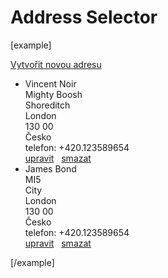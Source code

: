 Address Selector
================

[example]
<p><a class="btn btn-primary" href="#"><span class="fas fa-plus-circle"></span> Vytvořit novou adresu</a></p>
	<ul class="card-grid cards--addresses">
		<li class="card bg-light">
			<div class="card-body js--card-address ">
				Vincent Noir<br>
				Mighty Boosh<br>
				Shoreditch<br>
				London<br>
				130 00<br>
				Česko<br>
				telefon: +420.123589654
			</div>
			<div class="card-footer card__actions justify-content-start">
				<a class="card__action btn btn-secondary btn-sm" href="#"><span class="fas fa-edit"></span> <span>upravit</span></a> &nbsp;
				<a data-remote="true" data-confirm="Doručovací adresa bude smazána. Pokračovat?" data-method="post" class="confirm card__action btn btn-secondary btn-sm remote_link post" data-destroying_object="{&quot;class&quot;:&quot;delivery_address&quot;,&quot;id&quot;:1}" href="#"><span class="fas fa-times"></span> <span>smazat</span></a> </div>
		</li>
		<li class="card bg-light">
			<div class="card-body js--card-address ">
				James Bond<br>
				MI5<br>
				City<br>
				London<br>
				130 00<br>
				Česko<br>
				telefon: +420.123589654
			</div>
			<div class="card-footer card__actions justify-content-start">
				<a class="card__action btn btn-secondary btn-sm" href="#"><span class="fas fa-edit"></span> <span>upravit</span></a> &nbsp;
				<a data-remote="true" data-confirm="Doručovací adresa bude smazána. Pokračovat?" data-method="post" class="confirm card__action btn btn-secondary btn-sm remote_link post" data-destroying_object="{&quot;class&quot;:&quot;delivery_address&quot;,&quot;id&quot;:2}" href="#"><span class="fas fa-times"></span> <span>smazat</span></a> </div>
		</li>
	</ul>
[/example]
